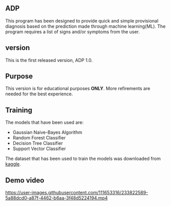## ADP
This program has been designed to provide quick and simple provisional diagnosis based on the prediction made through machine learning(ML). The program requires a list of signs and/or symptoms from the user.

## version
This is the first released version, ADP 1.0.

## Purpose
This version is for educational purposes __ONLY__. More refirements are needed for the best experience.


## Training
The models that have been used are:
* Gaussian Naive-Bayes Algorithm
* Random Forest Classifier
* Decision Tree Classifier
* Support Vector Classifier

The dataset that has been used to train the models was downloaded from [kaggle](https://www.kaggle.com/datasets/kaushil268/disease-prediction-using-machine-learning "kaggle disease prediction dataset").

## Demo video
https://user-images.githubusercontent.com/111653316/233822589-5a88dcd0-a87f-4462-b6aa-3f48d5224194.mp4


